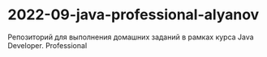 # 2022-09-java-professional-alyanov
Репозиторий для выполнения домашних заданий в рамках курса Java Developer. Professional
